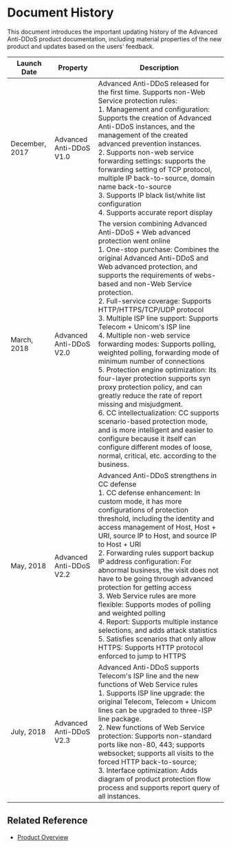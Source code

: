 # Document History

This document introduces the important updating history of the Advanced Anti-DDoS product documentation, including material properties of the new product and updates based on the users' feedback.

| Launch Date | Property | Description |
|-|-|-|
| December, 2017 | Advanced Anti-DDoS V1.0 | Advanced Anti-DDoS released for the first time. Supports non-Web Service protection rules:<br/>1. Management and configuration: Supports the creation of Advanced Anti-DDoS instances, and the management of the created advanced prevention instances. <br />2. Supports non-web service forwarding settings: supports the forwarding setting of TCP protocol, multiple IP back-to-source, domain name back-to-source<br />3. Supports IP black list/white list configuration<br />4. Supports accurate report display |
| March, 2018 | Advanced Anti-DDoS V2.0 | The version combining Advanced Anti-DDoS + Web advanced protection went online<br />1. One-stop purchase: Combines the original Advanced Anti-DDoS and Web advanced protection, and supports the requirements of webs-based and non-Web Service protection. <br />2. Full-service coverage: Supports HTTP/HTTPS/TCP/UDP protocol<br />3. Multiple ISP line support: Supports Telecom + Unicom's ISP line<br />4. Multiple non-web service forwarding modes: Supports polling, weighted polling, forwarding mode of minimum number of connections<br />5. Protection engine optimization: Its four-layer protection supports syn proxy protection policy, and can greatly reduce the rate of report missing and misjudgment. <br />6. CC intellectualization: CC supports scenario-based protection mode, and is more intelligent and easier to configure because it itself can configure different modes of loose, normal, critical, etc. according to the business. |
| May, 2018 | Advanced Anti-DDoS V2.2 | Advanced Anti-DDoS strengthens in CC defense<br />1. CC defense enhancement: In custom mode, it has more configurations of protection threshold, including the identity and access management of Host, Host + URI, source IP to Host, and source IP to Host + URI<br />2. Forwarding rules support backup IP address configuration: For abnormal business, the visit does not have to be going through advanced protection for getting access<br />3. Web Service rules are more flexible: Supports modes of polling and weighted polling<br />4. Report: Supports multiple instance selections, and adds attack statistics<br />5. Satisfies scenarios that only allow HTTPS: Supports HTTP protocol enforced to jump to HTTPS |
| July, 2018 | Advanced Anti-DDoS V2.3 | Advanced Anti-DDoS supports Telecom's ISP line and the new functions of Web Service rules<br />1. Supports ISP line upgrade: the original Telecom, Telecom + Unicom lines can be upgraded to three-ISP line package. <br />2. New functions of Web Service protection: Supports non-standard ports like non-80, 443; supports websocket; supports all visits to the forced HTTP back-to-source;<br />3. Interface optimization: Adds diagram of product protection flow process and supports report query of all instances. |



## Related Reference

- [Product Overview](../Introduction/What-Is-Advanced-Anti-DDoS.md)

